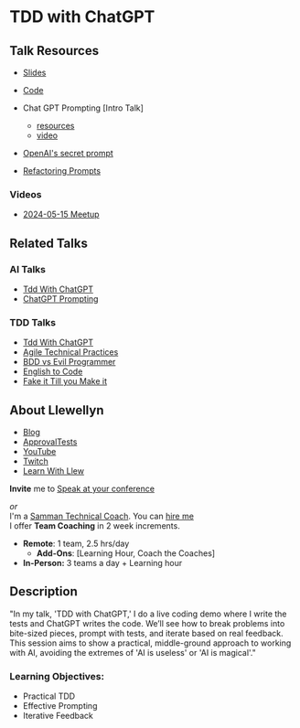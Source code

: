 # TDD with ChatGPT 
## Talk Resources

* [Slides](https://github.com/LearnWithLlew/TddWithChatGPT/blob/main/slides/TDD_with_ChatGPT.pptx)
* [Code](https://github.com/LearnWithLlew/TddWithChatGPT/)

* Chat GPT Prompting [Intro Talk]
    * [resources](https://github.com/isidore/Talks/blob/master/ChatGPTPrompting.md)
    * [video](https://www.youtube.com/live/O18bqBlD1Rw?si=0t_uGtfDdckZIiKE&t=925)
 * [OpenAI's secret prompt](https://www.youtube.com/watch?v=iSksfyMCtUA)
 * [Refactoring Prompts](https://github.com/isidore/Refactoring.ChatGPT.Prompts)


### Videos
* [2024-05-15 Meetup](https://www.youtube.com/watch?v=exD6CGWn-FQ)

## Related Talks
### AI Talks<!-- include: ai.md -->
* [Tdd With ChatGPT](TddWithChatGpt.md)
* [ChatGPT Prompting](ChatGPTPrompting.md)<!-- endInclude -->
### TDD Talks<!-- include: tdd.md -->
* [Tdd With ChatGPT](TddWithChatGpt.md)
* [Agile Technical Practices](AgileTechnicalPractices.md)
* [BDD vs Evil Programmer](BDDvsEvilProgrammer.md)
* [English to Code](EnglishToCode.md)
* [Fake it Till you Make it](FakeItTillYouMakeIt.md)<!-- endInclude -->

## About Llewellyn<!-- include: llewellyn.md -->

* [Blog](https://llewellynfalco.blogspot.com/)
* [ApprovalTests](https://github.com/approvals/)
* [YouTube](https://www.youtube.com/user/isidoreus/videos)
* [Twitch](https://www.twitch.tv/llewellynfalco)
* [Learn With Llew](https://github.com/LearnWithLlew)

**Invite** me to [Speak at your conference](Speaking_at_conferences.md)

*or*  
I'm a [Samman Technical Coach](https://sammancoaching.org/). You can [hire me](http://llewellynfalco.blogspot.com/p/hire-me.html)  
I offer **Team Coaching** in 2 week increments.
* **Remote**: 1 team, 2.5 hrs/day  
    * **Add-Ons**: [Learning Hour, Coach the Coaches]
* **In-Person:**  3 teams a day + Learning hour

<!-- endInclude -->


## Description
"In my talk, 'TDD with ChatGPT,' I do a live coding demo where I write the tests and ChatGPT writes the code. We’ll see how to break problems into bite-sized pieces, prompt with tests, and iterate based on real feedback. This session aims to show a practical, middle-ground approach to working with AI, avoiding the extremes of 'AI is useless' or 'AI is magical'."

### Learning Objectives:
* Practical TDD
* Effective Prompting
* Iterative Feedback
